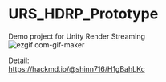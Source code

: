 # URS_HDRP_Prototype

Demo project for Unity Render Streaming  
![ezgif com-gif-maker](https://user-images.githubusercontent.com/3417707/173773453-772d6dcd-9fbc-4c18-9a29-3d1ef19eb650.gif)  
  
Detail:  
https://hackmd.io/@shinn716/H1gBahLKc  
